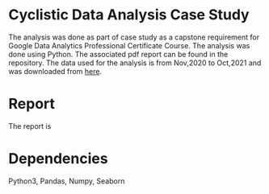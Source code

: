 # Cyclistic Data Analysis Case Study

The analysis was done as part of case study as a capstone requirement for Google Data Analytics Professional Certificate Course.
The analysis was done using Python. The associated pdf report can be found in the repository. The data used for the analysis is from Nov,2020 to Oct,2021 and was downloaded from [here](https://divvy-tripdata.s3.amazonaws.com/index.html).

# Report

The report is 

# Dependencies
Python3, Pandas, Numpy, Seaborn
